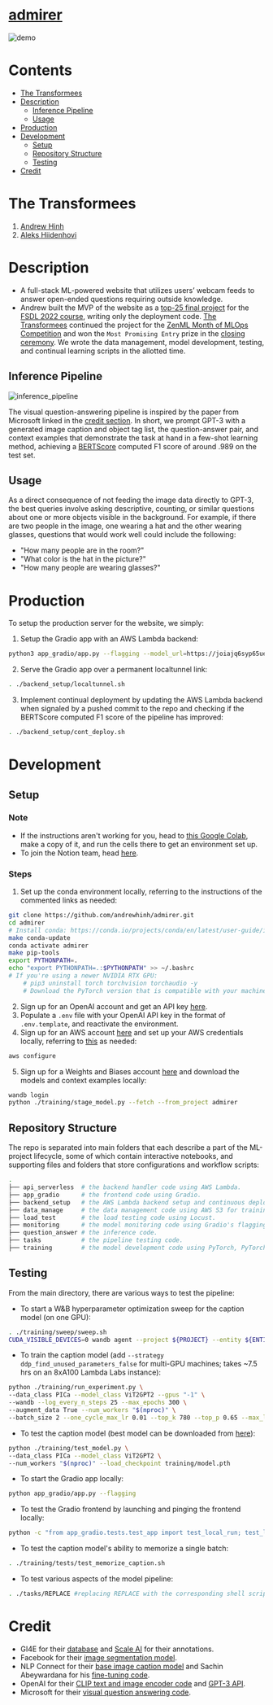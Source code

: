 # [admirer](https://admirer.loca.lt/)
![demo](./assets/demo.png)

# Contents
- [The Transformees](#the-transformees)
- [Description](#description)
    - [Inference Pipeline](#inference-pipeline)
    - [Usage](#usage)
- [Production](#production)
- [Development](#development)
    - [Setup](#setup)
    - [Repository Structure](#repository-structure)
    - [Testing](#testing)
- [Credit](#credit)

# The Transformees
1. [Andrew Hinh](https://github.com/andrewhinh)
2. [Aleks Hiidenhovi](https://github.com/alekshiidenhovi)

# Description
- A full-stack ML-powered website that utilizes users’ webcam feeds to answer open-ended questions requiring outside knowledge.
- Andrew built the MVP of the website as a [top-25 final project](https://bit.ly/3h8CqlX) for the [FSDL 2022 course](https://bit.ly/3NYNf6v), writing only the deployment code. [The Transformees](#the-transformees) continued the project for the [ZenML Month of MLOps Competition](https://bit.ly/3EmoCxv) and won the `Most Promising Entry` prize in the [closing ceremony](https://bit.ly/3VCZqsl). We wrote the data management, model development, testing, and continual learning scripts in the allotted time.

## Inference Pipeline
![inference_pipeline](./assets/inference_pipeline.png)

The visual question-answering pipeline is inspired by the paper from Microsoft linked in the [credit section](#credit). In short, we prompt GPT-3 with a generated image caption and object tag list, the question-answer pair, and context examples that demonstrate the task at hand in a few-shot learning method, achieving a [BERTScore](http://bit.ly/3tM1mmc) computed F1 score of around .989 on the test set.

## Usage
As a direct consequence of not feeding the image data directly to GPT-3, the best queries involve asking descriptive, counting, or similar questions about one or more objects visible in the background. For example, if there are two people in the image, one wearing a hat and the other wearing glasses, questions that would work well could include the following:
- "How many people are in the room?"
- "What color is the hat in the picture?"
- "How many people are wearing glasses?"

# Production
To setup the production server for the website, we simply:
1. Setup the Gradio app with an AWS Lambda backend:
```bash
python3 app_gradio/app.py --flagging --model_url=https://joiajq6syp65ueonto4mswttzu0apfbi.lambda-url.us-west-1.on.aws/
```
2. Serve the Gradio app over a permanent localtunnel link:
```bash
. ./backend_setup/localtunnel.sh
```
3. Implement continual deployment by updating the AWS Lambda backend when signaled by a pushed commit to the repo and checking if the BERTScore computed F1 score of the pipeline has improved:
```bash
. ./backend_setup/cont_deploy.sh
```

# Development
## Setup
### Note
- If the instructions aren't working for you, head to [this Google Colab](https://colab.research.google.com/drive/1Z34DLHJm1i1e1tnknICujfZC6IaToU3k?usp=sharing), make a copy of it, and run the cells there to get an environment set up.
- To join the Notion team, head [here](https://www.notion.so/invite/534f724c603a6f977796cc189491ed3fd6b03e82).
### Steps
1. Set up the conda environment locally, referring to the instructions of the commented links as needed:
```bash
git clone https://github.com/andrewhinh/admirer.git
cd admirer
# Install conda: https://conda.io/projects/conda/en/latest/user-guide/install/linux.html
make conda-update
conda activate admirer
make pip-tools
export PYTHONPATH=.
echo "export PYTHONPATH=.:$PYTHONPATH" >> ~/.bashrc
# If you're using a newer NVIDIA RTX GPU: 
    # pip3 uninstall torch torchvision torchaudio -y
    # Download the PyTorch version that is compatible with your machine: https://pytorch.org/get-started/locally/
```
2. Sign up for an OpenAI account and get an API key [here](https://beta.openai.com/account/api-keys).
3. Populate a `.env` file with your OpenAI API key in the format of `.env.template`, and reactivate the environment.
4. Sign up for an AWS account [here](https://us-west-2.console.aws.amazon.com/ecr/create-repository?region=us-west-2) and set up your AWS credentials locally, referring to [this](https://docs.aws.amazon.com/cli/latest/userguide/cli-configure-quickstart.html#cli-configure-quickstart-config) as needed:
```bash
aws configure
```
5. Sign up for a Weights and Biases account [here](https://wandb.ai/signup) and download the models and context examples locally:
```bash
wandb login
python ./training/stage_model.py --fetch --from_project admirer
```
## Repository Structure
The repo is separated into main folders that each describe a part of the ML-project lifecycle, some of which contain interactive notebooks, and supporting files and folders that store configurations and workflow scripts:
```bash
.
├── api_serverless  # the backend handler code using AWS Lambda.
├── app_gradio      # the frontend code using Gradio.
├── backend_setup   # the AWS Lambda backend setup and continuous deployment code.
├── data_manage     # the data management code using AWS S3 for training data and ZenML log storage, boto3 for data exploration, and ZenML + Great Expectations for data validation.
├── load_test       # the load testing code using Locust.
├── monitoring      # the model monitoring code using Gradio's flagging feature.
├── question_answer # the inference code.
├── tasks           # the pipeline testing code.
├── training        # the model development code using PyTorch, PyTorch Lightning, and Weights and Biases.
```
## Testing
From the main directory, there are various ways to test the pipeline:
- To start a W&B hyperparameter optimization sweep for the caption model (on one GPU):
```bash
. ./training/sweep/sweep.sh
CUDA_VISIBLE_DEVICES=0 wandb agent --project ${PROJECT} --entity ${ENTITY} ${SWEEP_ID}
```
- To train the caption model (add `--strategy ddp_find_unused_parameters_false` for multi-GPU machines; takes ~7.5 hrs on an 8xA100 Lambda Labs instance):
```bash
python ./training/run_experiment.py \
--data_class PICa --model_class ViT2GPT2 --gpus "-1" \
--wandb --log_every_n_steps 25 --max_epochs 300 \
--augment_data True --num_workers "$(nproc)" \
--batch_size 2 --one_cycle_max_lr 0.01 --top_k 780 --top_p 0.65 --max_label_length 50
```
- To test the caption model (best model can be downloaded from [here](https://wandb.ai/admirer/admirer-training/artifacts/model/model-2vgqajre/v4/files)):
```bash
python ./training/test_model.py \
--data_class PICa --model_class ViT2GPT2 \
--num_workers "$(nproc)" --load_checkpoint training/model.pth
```
- To start the Gradio app locally:
```bash
python app_gradio/app.py --flagging
```
- To test the Gradio frontend by launching and pinging the frontend locally:
```bash
python -c "from app_gradio.tests.test_app import test_local_run; test_local_run()"
```
- To test the caption model's ability to memorize a single batch:
```bash
. ./training/tests/test_memorize_caption.sh
```
- To test various aspects of the model pipeline:
```bash
. ./tasks/REPLACE #replacing REPLACE with the corresponding shell script in the tasks/ folder
```

# Credit
- GI4E for their [database](https://www.unavarra.es/gi4e/databases/gi4e/?languageId=1) and [Scale AI](https://scale.com/) for their annotations.
- Facebook for their [image segmentation model](https://huggingface.co/facebook/detr-resnet-50-panoptic).
- NLP Connect for their [base image caption model](https://huggingface.co/nlpconnect/vit-gpt2-image-captioning) and Sachin Abeywardana for his [fine-tuning code](https://sachinruk.github.io/blog/pytorch/huggingface/2021/12/28/vit-to-gpt2-encoder-decoder-model.html).
- OpenAI for their [CLIP text and image encoder code](https://huggingface.co/openai/clip-vit-base-patch16) and [GPT-3 API](https://openai.com/api/).
- Microsoft for their [visual question answering code](https://github.com/microsoft/PICa).

